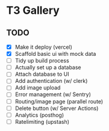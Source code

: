 # T3 Gallery

## TODO
- [x] Make it deploy (vercel)
- [x] Scaffold basic ui with mock data
- [ ] Tidy up build process
- [ ] Actually set up a database
- [ ] Attach database to UI
- [ ] Add authentication (w/ clerk)
- [ ] Add image upload
- [ ] Error management (w/ Sentry)
- [ ] Routing/image page (parallel route)
- [ ] Delete button (w/ Server Actions)
- [ ] Analytics (posthog)
- [ ] Ratelimiting (upstash)
